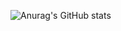 ![Anurag's GitHub stats](https://github-readme-stats.vercel.app/api?username=lamngocgioi&show_icons=true)
